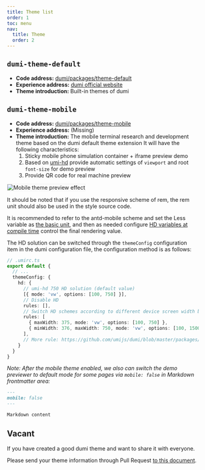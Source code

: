 ```yaml
---
title: Theme list
order: 1
toc: menu
nav:
  title: Theme
  order: 2
---
```


## `dumi-theme-default`

- **Code address:** [dumi/packages/theme-default](https://github.com/umijs/dumi/tree/master/packages/theme-default)
- **Experience address:** [dumi official website](https://d.umijs.org)
- **Theme introduction:** Built-in themes of dumi

## `dumi-theme-mobile`

- **Code address:** [dumi/packages/theme-mobile](https://github.com/umijs/dumi/tree/master/packages/theme-mobile)
- **Experience address:** (Missing)
- **Theme introduction:** The mobile terminal research and development theme based on the dumi default theme extension It will have the following characteristics:
  1. Sticky mobile phone simulation container + iframe preview demo
  2. Based on [umi-hd](https://github.com/umijs/umi-hd) provide automatic settings of `viewport` and root `font-size` for demo preview
  3. Provide QR code for real machine preview

<img style="border: 1px solid #eee;" src="https://gw.alipayobjects.com/zos/bmw-prod/acb29a94-6200-4798-82eb-190177fa841c/kezwf18r_w2556_h1396.jpeg" alt="Mobile theme preview effect" />

It should be noted that if you use the responsive scheme of rem, the rem unit should also be used in the style source code.

It is recommended to refer to the antd-mobile scheme and set the Less variable as [the basic unit](https://github.com/ant-design/ant-design-mobile/blob/next/packages/antd-mobile-styles/src/base/variables.less#L4), and then as needed configure [HD variables at compile time](https://github.com/ant-design/ant-design-mobile/blob/next/config/config.ts#L96) control the final rendering value.

The HD solution can be switched through the `themeConfig` configuration item in the dumi configuration file, the configuration method is as follows:

```ts
// .umirc.ts
export default {
  // ...
  themeConfig: {
    hd: {
      // umi-hd 750 HD solution (default value)
      [{ mode: 'vw', options: [100, 750] }],
      // Disable HD
      rules: [],
      // Switch HD schemes according to different device screen width breakpoints
      rules: [
        { maxWidth: 375, mode: 'vw', options: [100, 750] },
        { minWidth: 376, maxWidth: 750, mode: 'vw', options: [100, 1500] },
      ],
      // More rule: https://github.com/umijs/dumi/blob/master/packages/theme-mobile/src/typings/config.d.ts#L7
    }
  }
}
```

_Note: After the mobile theme enabled, we also can switch the demo previewer to default mode for some pages via `mobile: false` in Markdown frontmatter area:_

```md
---
mobile: false
---

Markdown content
```


## Vacant

If you have created a good dumi theme and want to share it with everyone.

Please send your theme information through Pull Request [to this document](https://github.com/umijs/dumi/edit/master/docs/theme/index.md).
